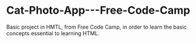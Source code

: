 # Cat-Photo-App---Free-Code-Camp
Basic project in HMTL, from Free Code Camp, in order to learn the basic concepts essential to learning HTML.
